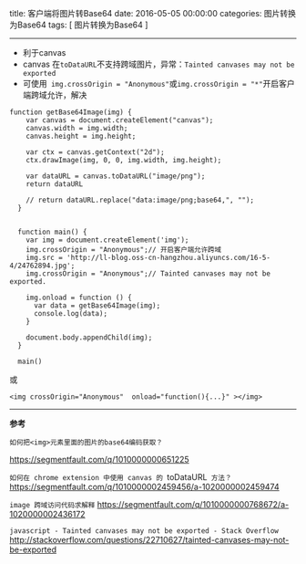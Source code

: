 title: 客户端将图片转Base64
date: 2016-05-05 00:00:00
categories: 图片转换为Base64
tags: [ 图片转换为Base64 ]


---


* 利于canvas
* canvas 在` toDataURL `不支持跨域图片，异常：` Tainted canvases may not be exported `
* 可使用` img.crossOrigin = "Anonymous"`或` img.crossOrigin = "*" `开启客户端跨域允许，解决


```
function getBase64Image(img) {
    var canvas = document.createElement("canvas");
    canvas.width = img.width;
    canvas.height = img.height;
 
    var ctx = canvas.getContext("2d");
    ctx.drawImage(img, 0, 0, img.width, img.height);
 
    var dataURL = canvas.toDataURL("image/png");
    return dataURL
 
    // return dataURL.replace("data:image/png;base64,", "");
  }
 
 
  function main() {
    var img = document.createElement('img');
    img.crossOrigin = "Anonymous";// 开启客户端允许跨域
    img.src = 'http://ll-blog.oss-cn-hangzhou.aliyuncs.com/16-5-4/24762894.jpg';
    img.crossOrigin = "Anonymous";// Tainted canvases may not be exported.
 
    img.onload = function () {
      var data = getBase64Image(img);
      console.log(data);
    }
 
    document.body.appendChild(img);
  }
 
  main()
```
或
```
<img crossOrigin="Anonymous"  onload="function(){...}" ></img>
```


---
**参考**


`如何把<img>元素里面的图片的base64编码获取？`

https://segmentfault.com/q/1010000000651225



`如何在 chrome extension 中使用 canvas 的 `toDataURL` 方法？`
https://segmentfault.com/q/1010000002459456/a-1020000002459474


`image 跨域访问代码求解释`
https://segmentfault.com/q/1010000000768672/a-1020000002436172



`javascript - Tainted canvases may not be exported - Stack Overflow`
http://stackoverflow.com/questions/22710627/tainted-canvases-may-not-be-exported


<!-- more -->
